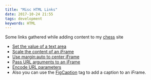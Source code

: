 ```yaml
---
title: "Misc HTML Links"
date: 2017-10-24 21:55
tags: development
keywords: HTML
---
```


Some links gathered while adding content to my [chess](http://www.gerardcondon.com/chess) site

* [Set the value of a text area](https://stackoverflow.com/a/2788289/1131820)
* [Scale the content of an iFrame](https://collaboration133.com/how-to-scale-iframe-content-in-ie-chrome-firefox-and-safari/2717/)
* [Use margin:auto to center iFrame](https://stackoverflow.com/a/20583214/1131820)
* [Pass URL arguments to an iFrame](https://stackoverflow.com/a/21903119/1131820)
* [Encode URL parameters](https://www.freeformatter.com/url-encoder.html#ad-output)
* Also you can use the [FigCaption](https://www.w3schools.com/tags/tag_figcaption.asp) tag to add a caption to an iFrame. 